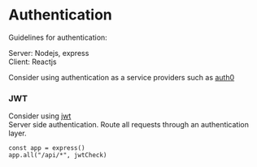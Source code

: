 # Authentication

Guidelines for authentication:

Server: Nodejs, express  
Client: Reactjs  

Consider using authentication as a service providers such as [auth0](https://auth0.com/) 

### JWT 
Consider using [jwt](https://jwt.io/)  
Server side authentication. 
Route all requests through an authentication layer.  

```
const app = express()
app.all("/api/*", jwtCheck)
```

